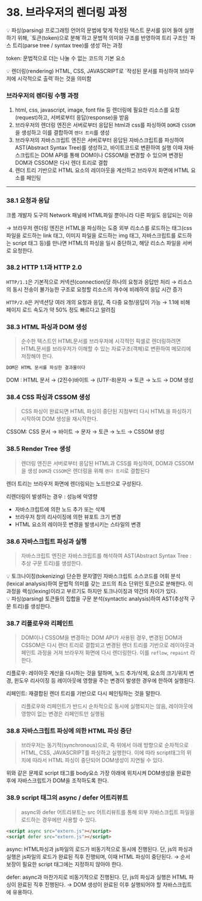 # 38. 브라우저의 렌더링 과정

<aside>
💡 파싱(parsing)
프로그래밍 언어의 문법에 맞게 작성된 텍스트 문서를 읽어 들여 실행하기 위해,
`토큰(token)으로 분해`하고 문법적 의미와 구조를 반영하여 트리 구조인 `파스 트리(parse tree / syntax tree)를 생성`하는 과정

</aside>

token: 문법적으로 더는 나눌 수 없는 코드의 기본 요소

<aside>
💡 렌더링(rendering)
HTML, CSS, JAVASCRIPT로 `작성된 문서를 파싱하여 브라우저에 시각적으로 출력`하는 것을 의미함

</aside>

### 브라우저의 렌더링 수행 과정

1. html, css, javascript, image, font file 등 렌더링에 필요한 리소스를 요청(request)하고, 서버로부터 응답(response)을 받음
2. 브라우저의 렌더링 엔진은 서버로부터 응답된 html과 css를 파싱하여 `DOM`과 `CSSOM`을 생성하고 이를 결합하여 `렌더 트리`를 생성
3. 브라우저의 자바스크립트 엔진은 서버로부터 응답된 자바스크립트를 파싱하여 AST(Abstract Syntax Tree)를 생성하고, 바이트코드로 변환하여 실행
   이때 자바스크립트는 DOM API를 통해 DOM이나 CSSOM을 변경할 수 있으며 변경된 DOM과 CSSOM은 다시 렌더 트리로 결합
4. 렌더 트리 기반으로 HTML 요소의 레이아웃을 계산하고 브라우저 화면에 HTML 요소를 페인팅

---

### 38.1 요청과 응답

크롬 개발자 도구의 Network 패널에 HTML파일 뿐아니라 다른 파일도 응답되는 이유

→ 브라우저 렌더링 엔진은 HTML을 파싱하는 도중 외부 리소스를 로드하는 태그(css 파일을 로드하는 link 태그, 이미지 파일을 로드하는 img 태그, 자바스크립트를 로드하는 script 태그 등)를 만나면 HTML의 파싱을 일시 중단하고, 해당 리소스 파일을 서버로 요청한다.

### 38.2 HTTP 1.1과 HTTP 2.0

`HTTP/1.1`은 기본적으로 커넥션(connection)당 하나의 요청과 응답만 처리 → 리소스의 동시 전송이 불가능한 구조로 요청할 리소스의 개수에 비례하여 응답 시간 증가

`HTTP/2.0`은 커넥션당 여러 개의 요청과 응답, 즉 다중 요청/응답이 가능 → 1.1에 비해 페이지 로드 속도가 약 50% 정도 빠르다고 알려짐

### 38.3 HTML 파싱과 DOM 생성

> 순수한 텍스트인 HTML문서를 브라우저에 시각적인 픽셀로 렌더링하려면 HTML문서를 브라우저가 이해할 수 있는 자료구조(객체)로 변환하여 메모리에 저장해야 한다.

```c
DOM은 HTML 문서를 파싱한 결과물이다
```

DOM : HTML 문서 → (2진수)바이트 → (UTF-8)문자 → 토큰 → 노드 → DOM 생성

### 38.4 CSS 파싱과 CSSOM 생성

> CSS 파싱이 완료되면 HTML 파싱이 중단된 지점부터 다시 HTML을 파싱하기 시작하여 DOM 생성을 재시작한다.

CSSOM: CSS 문서 → 바이트 → 문자 → 토큰 → 노드 → CSSOM 생성

### 38.5 Render Tree 생성

> 렌더링 엔진은 서버로부터 응답된 HTML과 CSS를 파싱하여, DOM과 CSSOM을 생성
> `DOM`과 `CSSOM`은 렌더링을 위해 `렌더 트리`로 결합된다

렌더 트리는 브라우저 화면에 렌더링되는 노드만으로 구성된다.

리렌더링이 발생하는 경우 : 성능에 악영향

-   자바스크립트에 의한 노드 추가 또는 삭제
-   브라우저 창의 리사이징에 의한 뷰포트 크기 변경
-   HTML 요소의 레이아웃 변경을 발생시키는 스타일의 변경

### 38.6 자바스크립트 파싱과 실행

> 자바스크립트 엔진은 자바스크립트를 해석하여 AST(Abstract Syntax Tree : 추상 구문 트리)를 생성한다.

<aside>
💡 토크나이징(tokenizing)
단순한 문자열인 자바스크립트 소스코드를 어휘 분석(lexical analysis)하여 문법적 의미를 갖는 코드의 최소 단위인 토큰으로 분해한다.
이 과정을 렉싱(lexing)이라고 부르기도 하지만 토크나이징과 약간의 차이가 있다.

</aside>

<aside>
💡 파싱(parsing)
토큰들의 집합을 구문 분석(syntactic analysis)하여 AST(추상적 구문 트리)를 생성한다.

</aside>

### 38.7 리플로우와 리페인트

> DOM이나 CSSOM을 변경하는 DOM API가 사용된 경우, 변경된 DOM과 CSSOM은 다시 렌더 트리로 결합되고 변경된 렌더 트리를 기반으로 레이아웃과 페인트 과정을 거져 브라우저 화면에 다시 렌더링한다. 이를 `reflow`, `repaint` 라 한다.

리플로우: 레이아웃 계산을 다시하는 것을 말하며, 노드 추가/삭제, 요소의 크기/위치 변경, 윈도우 리사이징 등 레이아웃에 영향을 주는 변경이 발생한 경우에 한하여 실행된다.

리페인트: 재결합된 렌더 트리를 기반으로 다시 페인팅하는 것을 말한다.

> 리플로우와 리페인트가 반드시 순차적으로 동시에 실행되지는 않음, 레이아웃에 영향이 없는 변경은 리페인트만 실행됨

### 38.8 자바스크립트 파싱에 의한 HTML 파싱 중단

> 브라우저는 동기적(synchronous)으로, 즉 위에서 아래 방향으로 순차적으로 HTML, CSS, JAVASCRIPT를 파싱하고 실행한다. 이에 따라 script태그의 위치에 따라서 HTML 파싱이 중단되어 DOM생성이 지연될 수 있다.

위와 같은 문제로 script 태그를 body요소 가장 아래에 위치시켜 DOM생성을 완료한 후에 자바스크립트가 DOM을 조작하도록 한다.

### 38.9 script 태그의 async / defer 어트리뷰트

> async와 defer 어트리뷰트는 src 어트리뷰트를 통해 외부 자바스크립트 파일을 로드하는 경우에만 사용할 수 있다.

```html
<script async src="extern.js"></script>
<script defer src="extern.js"></script>
```

async: HTML파싱과 js파일의 로드가 비동기적으로 동시에 진행된다. 단, js의 파싱과 실행은 js파일의 로드가 완료된 직후 진행되며, 이때 HTML 파싱이 중단된다. → 순서 보장이 필요한 script 태그에는 지정하지 않아야 한다.

defer: async과 마찬가지로 비동기적으로 진행된다. 단, js의 파싱과 실행은 HTML 파싱이 완료된 직후 진행된다. → DOM 생성이 완료된 이후 실행되어야 할 자바스크립트에 유용하다.
